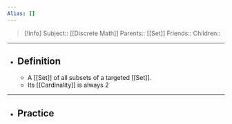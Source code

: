 ```yaml
---
Alias: []
---
```

> [!Info]
> Subject:: [[Discrete Math]]
> Parents:: [[Set]]
> Friends:: 
> Children:: 
---
- ## Definition
	- A [[Set]] of all subsets of a targeted [[Set]].
	- Its [[Cardinality]] is always $2$
---
- ## Practice